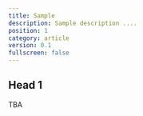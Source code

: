 ```yaml
---
title: Sample
description: Sample description ....
position: 1
category: article
version: 0.1
fullscreen: false
---
```


## Head 1

TBA
